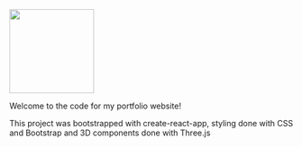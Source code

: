 
<img src="https://user-images.githubusercontent.com/44556715/79250744-249be700-7e4d-11ea-8324-ddfb21e86071.png" width=150>

Welcome to the code for my portfolio website! 

This project was bootstrapped with create-react-app, styling done with CSS and Bootstrap and 3D components done with Three.js


